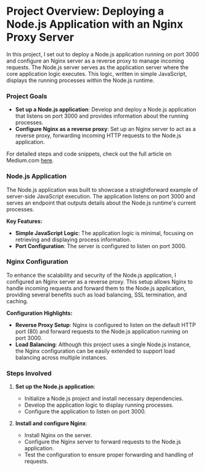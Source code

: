 # Project Overview: Deploying a Node.js Application with an Nginx Proxy Server

In this project, I set out to deploy a Node.js application running on port 3000 and configure an Nginx server as a reverse proxy to manage incoming requests. The Node.js server serves as the application server where the core application logic executes. This logic, written in simple JavaScript, displays the running processes within the Node.js runtime.

### Project Goals
- **Set up a Node.js application**: Develop and deploy a Node.js application that listens on port 3000 and provides information about the running processes.
- **Configure Nginx as a reverse proxy**: Set up an Nginx server to act as a reverse proxy, forwarding incoming HTTP requests to the Node.js application.

For detailed steps and code snippets, check out the full article on Medium.com [here](https://medium.com/@ntando.mv15/devops-from-scratch-week-3-with-project-e6928da36274).

### Node.js Application
The Node.js application was built to showcase a straightforward example of server-side JavaScript execution. The application listens on port 3000 and serves an endpoint that outputs details about the Node.js runtime's current processes.

**Key Features:**
- **Simple JavaScript Logic**: The application logic is minimal, focusing on retrieving and displaying process information.
- **Port Configuration**: The server is configured to listen on port 3000.

### Nginx Configuration
To enhance the scalability and security of the Node.js application, I configured an Nginx server as a reverse proxy. This setup allows Nginx to handle incoming requests and forward them to the Node.js application, providing several benefits such as load balancing, SSL termination, and caching.

**Configuration Highlights:**
- **Reverse Proxy Setup**: Nginx is configured to listen on the default HTTP port (80) and forward requests to the Node.js application running on port 3000.
- **Load Balancing**: Although this project uses a single Node.js instance, the Nginx configuration can be easily extended to support load balancing across multiple instances.

### Steps Involved
1. **Set up the Node.js application**:
   - Initialize a Node.js project and install necessary dependencies.
   - Develop the application logic to display running processes.
   - Configure the application to listen on port 3000.

2. **Install and configure Nginx**:
   - Install Nginx on the server.
   - Configure the Nginx server to forward requests to the Node.js application.
   - Test the configuration to ensure proper forwarding and handling of requests.


